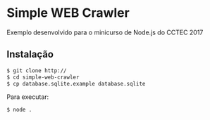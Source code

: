 # Simple WEB Crawler

Exemplo desenvolvido para o minicurso de Node.js do CCTEC 2017

## Instalação

```sh
$ git clone http://
$ cd simple-web-crawler
$ cp database.sqlite.example database.sqlite
```

Para executar:

```sh
$ node .
```